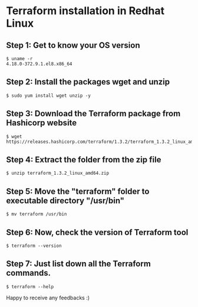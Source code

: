 # Terraform installation in Redhat Linux


## Step 1: Get to know your OS version
```
$ uname -r
4.18.0-372.9.1.el8.x86_64
```
## Step 2: Install the packages wget and unzip
```
$ sudo yum install wget unzip -y
```
## Step 3: Download the Terraform package from Hashicorp website
```
$ wget https://releases.hashicorp.com/terraform/1.3.2/terraform_1.3.2_linux_amd64.zip
```
## Step 4: Extract the folder from the zip file
```
$ unzip terraform_1.3.2_linux_amd64.zip 
```
## Step 5: Move the "terraform" folder to executable directory "/usr/bin"
```
$ mv terraform /usr/bin
```
## Step 6: Now, check the version of Terraform tool
```
$ terraform --version
```
## Step 7: Just list down all the Terraform commands.
```
$ terraform --help
```

Happy to receive any feedbacks :)
